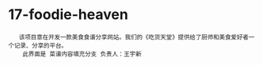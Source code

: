 # 17-foodie-heaven
       该项目意在开发一款美食食谱分享网站。我们的《吃货天堂》提供给了厨师和美食爱好者一个记录、分享的平台。
        此界面是 菜谱内容填充分支 负责人：王宇新
